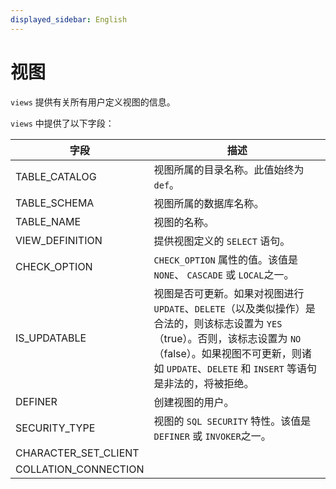 ```yaml
---
displayed_sidebar: English
---
```


# 视图

`views` 提供有关所有用户定义视图的信息。

`views` 中提供了以下字段：

| **字段**            | **描述**                                              |
| -------------------- | ------------------------------------------------------------ |
| TABLE_CATALOG        | 视图所属的目录名称。此值始终为 `def`。 |
| TABLE_SCHEMA         | 视图所属的数据库名称。          |
| TABLE_NAME           | 视图的名称。                                        |
| VIEW_DEFINITION      | 提供视图定义的 `SELECT` 语句。 |
| CHECK_OPTION         | `CHECK_OPTION` 属性的值。该值是 `NONE`、 `CASCADE` 或 `LOCAL`之一。 |
| IS_UPDATABLE         | 视图是否可更新。如果对视图进行 `UPDATE`、`DELETE`（以及类似操作）是合法的，则该标志设置为 `YES`（true）。否则，该标志设置为 `NO`（false）。如果视图不可更新，则诸如 `UPDATE`、`DELETE` 和 `INSERT` 等语句是非法的，将被拒绝。 |
| DEFINER              | 创建视图的用户。                   |
| SECURITY_TYPE        | 视图的 `SQL SECURITY` 特性。该值是 `DEFINER` 或 `INVOKER`之一。 |
| CHARACTER_SET_CLIENT |                                                              |
| COLLATION_CONNECTION |                                                              |

